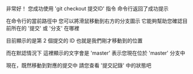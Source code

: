非常好！
您成功使用 'git checkout 提交ID' 指令
命令行返回了成功提示

在命令行的當前路徑中
您可以將滑鼠移動到右方的分支圖示
它能夠幫助您確認目前所在的 '提交' 或 '分支' 在哪裡

目前顯示的是第 2 個提交的 ID
也就是我們剛才移動到的位置

而在默認情況下
這裡顯示的文字會是 'master'
表示您現在位於 'master' 分支中

現在，既然移動到對應的提交中
請您查看 '提交記錄' 中的狀態吧